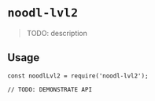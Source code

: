 # `noodl-lvl2`

> TODO: description

## Usage

```
const noodlLvl2 = require('noodl-lvl2');

// TODO: DEMONSTRATE API
```
